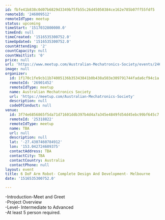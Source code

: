 ```yaml
---
id: fbfe41b838c0d07b6829d3349b75fb55c26d45050384ce162e785b07ff55fdf5
remoteId: '246009512'
remoteIdType: meetup
status: upcoming
timeStart: '1517032800000.0'
timeEnd: null
timeCreated: '1516535300752.0'
timeUpdated: '1516535300752.0'
countAttending: '2'
countCapacity: null
countWaitlist: '0'
price: null
url: 'https://www.meetup.com/Australian-Mechatronics-Society/events/246009512/'
image: null
organizer:
  id: 1f170c1fe9cb11b74005136b35343841b0b438a503e309791744fada6cf94c1a
  remoteId: '26901452'
  remoteIdType: meetup
  name: Australian Mechatronics Society
  url: 'https://meetup.com/Australian-Mechatronics-Society'
  description: null
  codeOfConduct: null
venue:
  id: 3f74e6856865f5da71d71601ddb397b4d4a7a345e4849fd54d45ebc99bf645c7
  remoteId: '25318822'
  remoteIdType: meetup
  name: TBA
  url: null
  description: null
  lat: '-27.4307460784912'
  lon: '153.042724609375'
  contactAddress: TBA
  contactCity: TBA
  contactCountry: Australia
  contactPhone: null
layout: event
title: 6 DoF Arm Robot- Complete Design And Development- Melbourne
date: '1516535300752.0'

---
```

<p>-Introduction-Meet and Greet<br/>-Project Overview<br/>-Level- Intermediate to Advanced<br/>-At least 5 person required.</p> 
